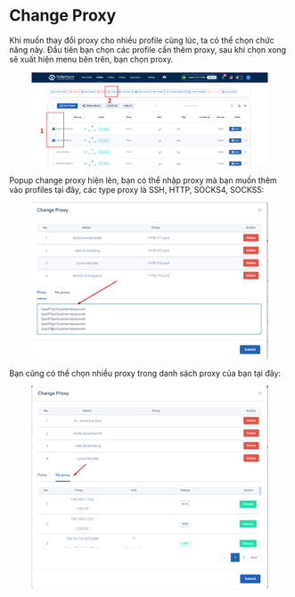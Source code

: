 # Change Proxy

Khi muốn thay đổi proxy cho nhiều profile cùng lúc, ta có thể chọn chức năng này. Đầu tiên bạn chọn các profile cần thêm proxy, sau khi chọn xong sẽ xuất hiện menu bên trên, bạn chọn proxy.

<figure><img src="../../.gitbook/assets/Screenshot_2.png" alt=""><figcaption></figcaption></figure>

Popup change proxy hiện lên, bạn có thể nhập proxy mà bạn muốn thêm vào profiles tại đây, các type proxy là SSH, HTTP, SOCKS4, SOCKS5:

<figure><img src="../../.gitbook/assets/image (1) (1).png" alt=""><figcaption></figcaption></figure>

Bạn cũng có thể chọn nhiều proxy trong danh sách proxy của bạn tại đây:

<figure><img src="../../.gitbook/assets/image (1) (1) (1).png" alt=""><figcaption></figcaption></figure>
